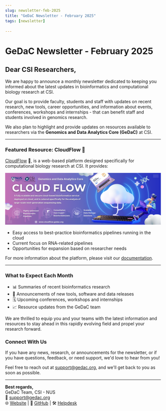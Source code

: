 ```yaml
---
slug: newsletter-feb-2025
title: "GeDaC Newsletter - February 2025"
tags: [newsletter]

---
```


# GeDaC Newsletter - February 2025

## Dear CSI Researchers,

We are happy to announce a monthly newsletter dedicated to keeping you informed about the latest updates in bioinformatics and computational biology research at CSI.  

Our goal is to provide faculty, students and staff with updates on recent research, new tools, career opportunities, and information about events, conferences, workshops and internships - that can benefit staff and students involved in genomics research.  

We also plan to highlight and provide updates on resources available to researchers via the **Genomics and Data Analytics Core (GeDaC)** at CSI.

<!--truncate-->

---

### Featured Resource: CloudFlow 🚀

[CloudFlow](https://www.cloudflow.gedac.org/) 🚀, is a web-based platform designed specifically for computational biology research at CSI. It provides:

![Cloudflow](./assets/cloudflow_banner.png)

* Easy access to best-practice bioinformatics pipelines running in the cloud
* Current focus on RNA-related pipelines
* Opportunities for expansion based on researcher needs

For more information about the platform, please visit our [documentation](https://docs.cloudflow.gedac.org/).

---

### What to Expect Each Month

* 📊 Summaries of recent bioinformatics research
* 🧬 Announcements of new tools, software and data releases
* 🗓️ Upcoming conferences, workshops and internships
* 📈 Resource updates from the GeDaC team

We are thrilled to equip you and your teams with the latest information and resources to stay ahead in this rapidly evolving field and propel your research forward.

### Connect With Us

If you have any news, research, or announcements for the newsletter, or if you have questions, feedback, or need support, we'd love to hear from you! 

Feel free to reach out at [support@gedac.org](mailto:support@gedac.org), and we'll get back to you as soon as possible.

---

**Best regards,**  
GeDaC Team, CSI - NUS  
📧 [support@gedac.org](mailto:support@gedac.org) <br/>
🌐 [Website](https://www.gedac.org/) | 🔗 [GitHub](https://github.com/CSI-Genomics-and-Data-Analytics-Core) | 🛠️ [Helpdesk](https://support.gedac.org/support/tickets/new)